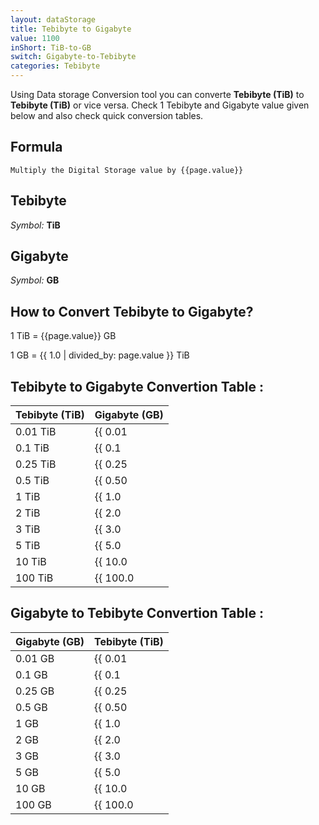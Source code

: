 ```yaml
---
layout: dataStorage
title: Tebibyte to Gigabyte
value: 1100
inShort: TiB-to-GB
switch: Gigabyte-to-Tebibyte
categories: Tebibyte
---
```


Using Data storage Conversion tool you can converte **Tebibyte (TiB)** to **Tebibyte (TiB)** or vice versa. Check 1 Tebibyte and Gigabyte value given below and also check quick conversion tables.

## Formula
`Multiply the Digital Storage value by {{page.value}}`

## Tebibyte
*Symbol:* **TiB**

## Gigabyte
*Symbol:* **GB**

## How to Convert Tebibyte to Gigabyte?

1 TiB = {{page.value}} GB

1 GB = {{ 1.0 | divided_by: page.value }} TiB


## Tebibyte to Gigabyte Convertion Table :

| Tebibyte (TiB) | Gigabyte (GB) |
| ---- | ---- |
| 0.01 TiB | {{ 0.01 | times: page.value }} GB |
| 0.1 TiB | {{ 0.1 | times: page.value }} GB |
| 0.25 TiB | {{ 0.25 | times: page.value }} GB |
| 0.5 TiB | {{ 0.50 | times: page.value }} GB |
| 1 TiB | {{ 1.0 | times: page.value }} GB |
| 2 TiB | {{ 2.0 | times: page.value }} GB |
| 3 TiB | {{ 3.0 | times: page.value }} GB |
| 5 TiB | {{ 5.0 | times: page.value }} GB |
| 10 TiB | {{ 10.0 | times: page.value }} GB |
| 100 TiB | {{ 100.0 | times: page.value }} GB |

## Gigabyte to Tebibyte Convertion Table :

| Gigabyte (GB) | Tebibyte (TiB) |
| ---- | ---- |
| 0.01 GB | {{ 0.01 | divided_by: page.value }} TiB |
| 0.1 GB | {{ 0.1 | divided_by: page.value }} TiB |
| 0.25 GB | {{ 0.25 | divided_by: page.value }} TiB |
| 0.5 GB | {{ 0.50 | divided_by: page.value }} TiB |
| 1 GB | {{ 1.0 | divided_by: page.value }} TiB |
| 2 GB | {{ 2.0 | divided_by: page.value }} TiB |
| 3 GB | {{ 3.0 | divided_by: page.value }} TiB |
| 5 GB | {{ 5.0 | divided_by: page.value }} TiB |
| 10 GB | {{ 10.0 | divided_by: page.value }} TiB |
| 100 GB | {{ 100.0 | divided_by: page.value }} TiB |


<script>
document.getElementById('selectInput')[17].selected = true
document.getElementById('selectOutput')[12].selected = true
</script>
